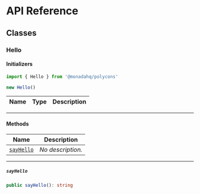 # API Reference <a name="API Reference" id="api-reference"></a>



## Classes <a name="Classes" id="Classes"></a>

### Hello <a name="Hello" id="@monadahq/polycons.Hello"></a>

#### Initializers <a name="Initializers" id="@monadahq/polycons.Hello.Initializer"></a>

```typescript
import { Hello } from '@monadahq/polycons'

new Hello()
```

| **Name** | **Type** | **Description** |
| --- | --- | --- |

---

#### Methods <a name="Methods" id="Methods"></a>

| **Name** | **Description** |
| --- | --- |
| <code><a href="#@monadahq/polycons.Hello.sayHello">sayHello</a></code> | *No description.* |

---

##### `sayHello` <a name="sayHello" id="@monadahq/polycons.Hello.sayHello"></a>

```typescript
public sayHello(): string
```





